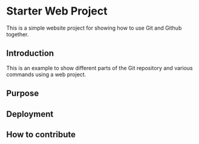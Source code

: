 # Starter Web Project

This is a simple website project for
showing how to use Git and Github together.

## Introduction

This is an example to show different parts 
of the Git repository and various commands
using a web project.

## Purpose

## Deployment

## How to contribute